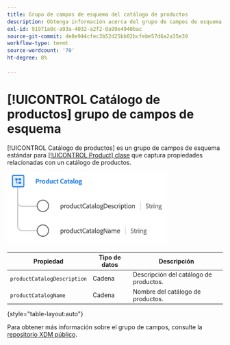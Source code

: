 ```yaml
---
title: Grupo de campos de esquema del catálogo de productos
description: Obtenga información acerca del grupo de campos de esquema Catálogo de productos.
exl-id: 91971a0c-a93a-4032-a2f2-0a99e4940bac
source-git-commit: de8e944cfec3b52d25bb02bcfebe57d6a2a35e39
workflow-type: tm+mt
source-wordcount: '70'
ht-degree: 8%

---
```


# [!UICONTROL Catálogo de productos] grupo de campos de esquema

[!UICONTROL Catálogo de productos] es un grupo de campos de esquema estándar para [[!UICONTROL Product] clase](../../classes/product.md) que captura propiedades relacionadas con un catálogo de productos.

![](../../images/field-groups/product/product-catalog.png)

| Propiedad | Tipo de datos | Descripción |
| --- | --- | --- |
| `productCatalogDescription` | Cadena | Descripción del catálogo de productos. |
| `productCatalogName` | Cadena | Nombre del catálogo de productos. |

{style="table-layout:auto"}

Para obtener más información sobre el grupo de campos, consulte la [repositorio XDM público](https://github.com/adobe/xdm/blob/master/docs/reference/fieldgroups/product/product-catalog.schema.json).
